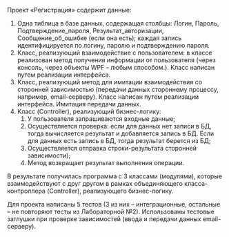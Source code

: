 Проект «Регистрация» содержит данные:
1. Одна тиблица в базе данных, содержащая столбцы: Логин, Пароль, Подтверждение_пароля, Результат_авторизации,
Сообщение_об_ошибке (если она есть); каждая запись идентифицируется по логину, паролю и подтверждению пароля.
2. Класс, реализующий взаимодействие с пользователем: в классе
реализован метод получения информации от пользователя (через
консоль, через объекты WPF – любым способом.). Класс написан
путем реализации интерфейса.
3. Класс, реализующий метод для имитации взаимодействия со
сторонней зависимостью (передачи данных стороннему процессу,
например, email-серверу). Класс написан путем реализации
интерфейса. Имитация передачи данных.
4. Класс (Controller), реализующий бизнес-логику:
   1) У пользователя запрашиваются входные данные;
   2) Осуществляется проверка: если для данных нет записи в БД, тогда вычисляется результат и добавляется запись в БД. Если для данных есть запись в БД, тогда результат берется из БД;
   3) Осуществляется отправка строки-результата сторонней зависимости);
   4) Метод возвращает результат выполнения операции.

В результате получилась программа с 3 классами (модулями), которые взаимодействуют с друг другом в рамках объединяющего класса-контроллера (Controller), реализующего бизнес-логику.

Для проекта написаны 5 тестов (3 из них – интеграционные, остальные – не повторяют тесты из Лабораторной №2).
Использованы тестовые заглушки при проверке зависимостей (ввода и передачи данных email-серверу).
